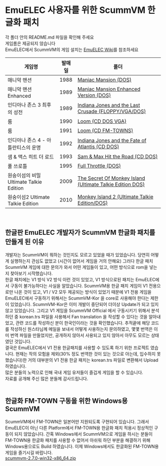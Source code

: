 # EmuELEC 사용자를 위한 ScummVM 한글화 패치

각 폴더 안의 README.md 파일을 확인해 주세요</br>
게임롬은 제공되지 않습니다</br>
EmuELEC에서 ScummVM의 게임 설치는 [EmuELEC Wiki](https://github.com/british-choi/EmuELEC/wiki/ScummVM-%EA%B2%8C%EC%9E%84-%EC%84%A4%EC%B9%98)를 참조하세요

|게임명|발매일|폴더|
|--|--|--|
|매니악 맨션|1988|[Maniac Mansion (DOS)](https://github.com/british-choi/ScummVM-Kor-Trs/tree/master/Maniac%20Mansion%20(DOS))|
|매니악 맨션 Enhanced|1989|[Maniac Mansion Enhanced Version (DOS)](https://github.com/british-choi/ScummVM-Kor-Trs/tree/master/Maniac%20Mansion%20Enhanced%20Version%20(DOS))|
|인디아나 존스 3 최후의 성전|1989|[Indiana Jones and the Last Crusade (FLOPPY/VGA/DOS)](https://github.com/british-choi/ScummVM-Kor-Trs/tree/master/Indiana%20Jones%20and%20the%20Last%20Crusade%20(Floppy%20DOS%20VGA))|
|룸|1990|[Loom (CD DOS VGA)](https://github.com/british-choi/ScummVM-Kor-Trs/tree/master/Loom%20(CD%20DOS%20VGA))|
|룸|1991|[Loom (CD FM-TOWNS)](https://github.com/british-choi/ScummVM-Kor-Trs/tree/master/Loom%20(CD%20FM-TOWNS))|
|인디아나 존스 4 - 아틀란티스의 운명|1992|[Indiana Jones and the Fate of Atlantis (CD DOS)](Indiana%20Jones%20and%20the%20Fate%20of%20Atlantis%20(CD%20DOS))|
|샘 & 맥스 히트 더 로드|1993|[Sam & Max Hit the Road (CD DOS)](https://github.com/british-choi/ScummVM-Kor-Trs/tree/master/Sam%20%26%20Max%20Hit%20the%20Road%20(CD%20DOS))|
|풀 쓰로틀|1995|[Full Throttle (DOS)](https://github.com/british-choi/ScummVM-Kor-Trs/tree/master/Full%20Throttle%20(DOS))|
|원숭이섬의 비밀 Ultimate Talkie Edition|2009|[The Secret Of Monkey Island (Ultimate Talkie Edition DOS)](https://github.com/british-choi/ScummVM-Kor-Trs/tree/master/The%20Secret%20Of%20Monkey%20Island%20(Ultimate%20Talkie%20Edition%20DOS))|
|원숭이섬2 Ultimate Talkie Edition|2010|[Monkey Island 2 (Ultimate Talkie Edition/DOS)](https://github.com/british-choi/ScummVM-Kor-Trs/tree/master/Monkey%20Island%202%20(Ultimate%20Talkie%20Edition%20DOS))|

<br>

## 한글판 EmuELEC 개발자가 ScummVM 한글화 패치를 만들게 된 이유

개발자는 ScummVM이 뭐하는 것인지도 모르고 있었을 때가 있었습니다. 당연히 어떻게 실행하는지 관심도 없었고 (시간이 없어서 게임을 거의 안해요) 그러다 한글 패치 ScummVM 게임에 대한 문의가 와서 어떤 게임들이 있고, 어떤 방식으로 rom을 넣는 지 찾아보기 시작했습니다.<br>
한글 패치에는 V1 방식 V2 방식 이런 것이 있었고, V1 방식으로된 패치는 EmuELEC에서 구동이 불가능하다는 사실을 알았습니다. ScummVM용 한글 패치 게임이 V1 전용으로만 나온 것이 있고, V1 / V2 모두 제공되는 방식이 있었기 때문에 V1 전용 게임을 EmuELEC에서 구동하기 위해서는 ScummVM-Kor 을 core로 사용해야 한다는 제한이 있었습니다. ScummVM-Kor은 이미 개발이 중단되어 더이상 Update가 되고 있지 않고 있었습니다. 그리고 V1 게임을 ScummVM Official 에서 구동시키기 위해서 분석하던 중 korean.trs 파일을 사용해서 Fan translation 을 작성할 수 있다는 것을 알아내었고, 관련 코드를 작성하신 분이 한국인이라는 것을 확인했습니다. 추적끝에 해당 코드를 작성하신 원스타님께 메일을 보내서 어떻게 사용하는지 문의하였고, 몇몇 번역은 이미 번역 파일을 만들었지만, 공개하지 않아서 사용되고 있지 않아서 아무도 모르는 상태였던 것입니다.<br>
결국은 EmuELEC에서 V1 전용 한글패치를 사용할 수 있도록 하기 위한 프로젝트 였습니다. 현재는 작의 모험을 제외(30% 정도 번역한 것이 있는 것으로 아는데, 입수하지 못했습니다)한 거의 대부분의 V1 전용 한글 패치는 korean.trs 파일로 변환해서 Upload 하였습니다.<br>
많은 분들의 노력으로 인해 국내 게임 유저들이 즐겁게 게임을 할 수 있습니다.<br>
자료를 공개해 주신 많은 분들께 감사드립니다.<br>
<br>
## 한글화 FM-TOWN 구동을 위한 Windows용 ScummVM 
ScummVM에서 FM-TOWN은 일본어만 지원되도록 구현되어 있습니다. 그래서 EmuELEC이 아닌 다른 Platform에서 FM-TOWN용 한글화 패치 적용시 정상적인 구동이 되지 않았습니다. 간혹 Windows에서 ScummVM으로 게임을 하시는 분들이 FM-TOWN용 한글화 패치를 사용할 수 없어서 아쉬워 하던 부분을 해결하기 위해 Windows용으로도 Build 하였습니다. 이제 Windows에서도 한글화된 FM-TOWN용 게임을 즐기시길 바랍니다.<br>
[scummvm-2.7.0-win32-x86_64.zip](https://github.com/british-choi/ScummVM-Kor-Trs/blob/master/scummvm-2.7.0-win32-x86_64.zip)
